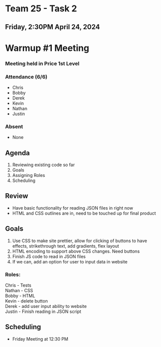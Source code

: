 # Team 25 - Task 2
## Friday, 2:30PM April 24, 2024

# Warmup #1 Meeting
### Meeting held in Price 1st Level

### Attendance (6/6)
- Chris
- Bobby
- Derek
- Kevin
- Nathan
- Justin

### Absent
- None



## Agenda
1. Reviewing existing code so far
2. Goals
3. Assigning Roles
4. Scheduling

## Review
- Have basic functionality for reading JSON files in right now
- HTML and CSS outlines are in, need to be touched up for final product

## Goals
1. Use CSS to make site prettier, allow for clicking of buttons to have effects, strikethrough text, add gradients, flex layout
2. HTML encoding to support above CSS changes. Need buttons
3. Finish JS code to read in JSON files
4. If we can, add an option for user to input data in website

### Roles:

Chris - Tests  
Nathan - CSS  
Bobby - HTML  
Kevin - delete button  
Derek - add user input ability to website  
Justin - Finish reading in JSON script

## Scheduling
- Friday Meeting at 12:30 PM
